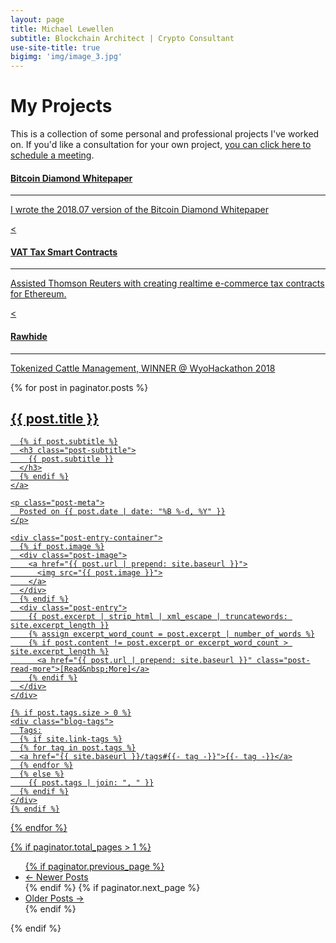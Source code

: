 ```yaml
---
layout: page
title: Michael Lewellen
subtitle: Blockchain Architect | Crypto Consultant
use-site-title: true
bigimg: 'img/image_3.jpg'
---
```


<h1 class="text-center">My Projects</h1>

This is a collection of some personal and professional projects I've worked on. If you'd like a consultation for your own project, [you can click here to schedule a meeting](https://calendly.com/michael-crypto-consult/30min).

<div class="row text-center">
  <div class="col-md-4 col-md-offset-0 col-sm-4 col-sm-offset-0 col-xs-12 col-xs-offset-0 text-center">
    <div class="project-card">
      <a target="_blank" href="https://btcd.io/wp-content/uploads/2018/08/Bitcoin-Diamond-Whitepaper-1.pdf" class="project-link">
        <span class="fa-stack fa-3x">
          <i class="fa fa-circle fa-stack-2x stack-color"></i>
          <i class="fa fa-diamond fa-stack-1x fa-inverse"></i>
        </span>
        <h4>Bitcoin Diamond Whitepaper</h4>
        <hr class="seperator">
        <p class="text-muted">
        I wrote the 2018.07 version of the Bitcoin Diamond Whitepaper
        </p>
      </a>
    </div>
  </div>

	
<div class="row text-center">
  <div class="col-md-4 col-md-offset-0 col-sm-4 col-sm-offset-0 col-xs-12 col-xs-offset-0 text-center">
    <div class="project-card">
      <a target="_blank" href="https://github.com/thomsonreuters/dbdlt-meetup/tree/master/realtime-vat-contracts" class="project-link">
        <span class="fa-stack fa-3x">
          <i class="fa fa-circle fa-stack-2x stack-color"></i>
          <<i class="fa fa-usd fa-stack-1x fa-inverse"></i>
        </span>
        <h4>VAT Tax Smart Contracts</h4>
        <hr class="seperator">
        <p class="text-muted">
        Assisted Thomson Reuters with creating realtime e-commerce tax contracts for Ethereum.
        </p>
      </a>
    </div>
  </div>

<div class="row text-center">
  <div class="col-md-4 col-md-offset-0 col-sm-4 col-sm-offset-0 col-xs-12 col-xs-offset-0 text-center">
    <div class="project-card">
      <a target="_blank" href="https://devpost.com/software/rawhide" class="project-link">
        <span class="fa-stack fa-3x">
          <i class="fa fa-circle fa-stack-2x stack-color"></i>
          <<i class="fa fa-list-alt fa-stack-1x fa-inverse"></i>
        </span>
        <h4>Rawhide</h4>
        <hr class="seperator">
        <p class="text-muted">
        Tokenized Cattle Management,
        WINNER @ WyoHackathon 2018
        </p>
      </a>
    </div>
  </div>

	
<div class="posts-list">
  {% for post in paginator.posts %}
  <article class="post-preview">
    <a href="{{ post.url | prepend: site.baseurl }}">
	  <h2 class="post-title">{{ post.title }}</h2>

	  {% if post.subtitle %}
	  <h3 class="post-subtitle">
	    {{ post.subtitle }}
	  </h3>
	  {% endif %}
    </a>

    <p class="post-meta">
      Posted on {{ post.date | date: "%B %-d, %Y" }}
    </p>

    <div class="post-entry-container">
      {% if post.image %}
      <div class="post-image">
        <a href="{{ post.url | prepend: site.baseurl }}">
          <img src="{{ post.image }}">
        </a>
      </div>
      {% endif %}
      <div class="post-entry">
        {{ post.excerpt | strip_html | xml_escape | truncatewords: site.excerpt_length }}
        {% assign excerpt_word_count = post.excerpt | number_of_words %}
        {% if post.content != post.excerpt or excerpt_word_count > site.excerpt_length %}
          <a href="{{ post.url | prepend: site.baseurl }}" class="post-read-more">[Read&nbsp;More]</a>
        {% endif %}
      </div>
    </div>

    {% if post.tags.size > 0 %}
    <div class="blog-tags">
      Tags:
      {% if site.link-tags %}
      {% for tag in post.tags %}
      <a href="{{ site.baseurl }}/tags#{{- tag -}}">{{- tag -}}</a>
      {% endfor %}
      {% else %}
        {{ post.tags | join: ", " }}
      {% endif %}
    </div>
    {% endif %}

   </article>
  {% endfor %}
</div>

{% if paginator.total_pages > 1 %}
<ul class="pager main-pager">
  {% if paginator.previous_page %}
  <li class="previous">
    <a href="{{ paginator.previous_page_path | prepend: site.baseurl | replace: '//', '/' }}">&larr; Newer Posts</a>
  </li>
  {% endif %}
  {% if paginator.next_page %}
  <li class="next">
    <a href="{{ paginator.next_page_path | prepend: site.baseurl | replace: '//', '/' }}">Older Posts &rarr;</a>
  </li>
  {% endif %}
</ul>
{% endif %}

<div class="spacer"></div>
